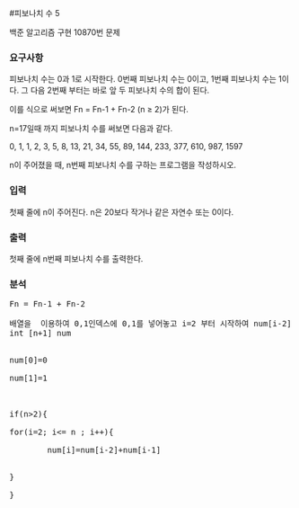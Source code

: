 #피보나치 수 5
<p>
백준 알고리즘 구현 10870번 문제
</p>

### 요구사항
피보나치 수는 0과 1로 시작한다. 0번째 피보나치 수는 0이고, 1번째 피보나치 수는 1이다. 그 다음 2번째 부터는 바로 앞 두 피보나치 수의 합이 된다.

이를 식으로 써보면 Fn = Fn-1 + Fn-2 (n ≥ 2)가 된다.

n=17일때 까지 피보나치 수를 써보면 다음과 같다.

0, 1, 1, 2, 3, 5, 8, 13, 21, 34, 55, 89, 144, 233, 377, 610, 987, 1597

n이 주어졌을 때, n번째 피보나치 수를 구하는 프로그램을 작성하시오.


### 입력
첫째 줄에 n이 주어진다. n은 20보다 작거나 같은 자연수 또는 0이다.
### 출력
첫째 줄에 n번째 피보나치 수를 출력한다.
### 분석
<pre>
Fn = Fn-1 + Fn-2 <br>
배열을  이용하여 0,1인덱스에 0,1를 넣어놓고 i=2 부터 시작하여 num[i-2] +num[i-2]
int [n+1] num <br>

num[0]=0  <br>
num[1]=1  <br>


if(n>2){

for(i=2; i<= n ; i++){ <br>
		num[i]=num[i-2]+num[i-1] <br>
	
} <br>
}
</pre>

